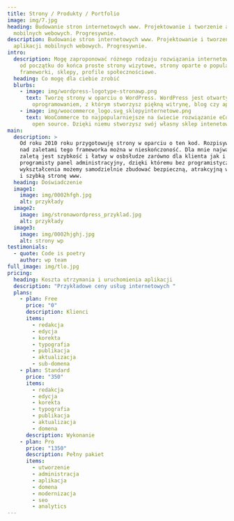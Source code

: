 ```yaml
---
title: Strony / Produkty / Portfolio
image: img/7.jpg
heading: Budowanie stron internetowych www. Projektowanie i tworzenie aplikacji
  mobilnych webowych. Progresywnie.
description: Budowanie stron internetowych www. Projektowanie i tworzenie
  aplikacji mobilnych webowych. Progresywnie.
intro:
  description: Mogę zaproponować różnego rodzaju rozwiązania internetowe. Buduję
    od początku do końca proste strony wizytowe, strony oparte o popularne
    frameworki, sklepy, profile społecznościowe.
  heading: Co mogę dla ciebie zrobić
  blurbs:
    - image: img/wordpress-logotype-stronawp.png
      text: Tworzę strony w oparciu o WordPress. WordPress jest otwartym
        oprogramowaniem, z którym stworzysz piękną witrynę, blog czy aplikację.
    - image: img/woocommerce_logo.svg_sklepyinternetowe.png
      text: WooCommerce to najpopularniejsze na świecie rozwiązanie eCommerce typu
        open source. Dzięki niemu stworzysz swój własny sklep intenetowy.
main:
  description: >
    Od roku 2010 roku przygotowuję strony w oparciu o ten kod. Rozpisywać się
    nad zaletami tego frameworka można w nieskończoność. Dla mnie najważniejszą
    zaletą jest szybkość i łatwy w osbsłudze zarówno dla klienta jak i
    programisty panel administracyjny, dzięki któremu bez programistycznego
    wykształcenia możemy samodzielnie zbudować bezpieczną, atrakcyjną wizualnie
    i szybką stronę www.
  heading: Doświadczenie
  image1:
    image: img/0002hfgh.jpg
    alt: przykłady
  image2:
    image: img/stronawordpress_przyklad.jpg
    alt: przykłady
  image3:
    image: img/0002hjghj.jpg
    alt: strony wp
testimonials:
  - quote: Code is poetry
    author: wp team
full_image: img/tlo.jpg
pricing:
  heading: Koszta utrzymania i uruchomienia aplikacji
  description: "Przykładowe ceny usług internetowych "
  plans:
    - plan: Free
      price: "0"
      description: Klienci
      items:
        - redakcja
        - edycja
        - korekta
        - typografia
        - publikacja
        - aktualizacja
        - sub-domena
    - plan: Standard
      price: "350"
      items:
        - redakcja
        - edycja
        - korekta
        - typografia
        - publikacja
        - aktualizacja
        - domena
      description: Wykonanie
    - plan: Pro
      price: "1350"
      description: Pełny pakiet
      items:
        - utworzenie
        - administracja
        - aplikacja
        - domena
        - modernizacja
        - seo
        - analytics
---
```

